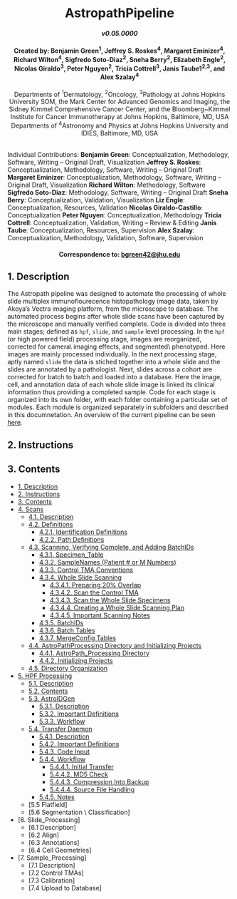 # <div align="center"> AstropathPipeline </div>
#### <div align="center">***v0.05.0000***</div>

#### <div align="center">Created by: Benjamin Green<sup>1</sup>, Jeffrey S. Roskes<sup>4</sup>, Margaret Eminizer<sup>4</sup>, Richard Wilton<sup>4</sup>, Sigfredo Soto-Diaz<sup>2</sup>, Sneha Berry<sup>2</sup>, Elizabeth Engle<sup>2</sup>, Nicolas Giraldo<sup>3</sup>, Peter Nguyen<sup>2</sup>, Tricia Cottrell<sup>3</sup>, Janis Taube1<sup>2,3</sup>, and Alex Szalay<sup>4</sup></div>

 <div align="center">Departments of <sup>1</sup>Dermatology, <sup>2</sup>Oncology, <sup>3</sup>Pathology at Johns Hopkins University SOM, the Mark Center for Advanced Genomics and Imaging, the Sidney Kimmel Comprehensive Cancer Center, and the Bloomberg~Kimmel Institute for Cancer Immunotherapy at Johns Hopkins, Baltimore, MD, USA</div>
 <div align="center"> Departments of <sup>4</sup>Astronomy and Physics at Johns Hopkins University and IDIES, Baltimore, MD, USA</div> 
 <br>
 
Individual Contributions: **Benjamin Green**: Conceptualization, Methodology, Software, Writing – Original Draft, Visualization **Jeffrey S. Roskes**: Conceptualization, Methodology, Software, Writing – Original Draft **Margaret Eminizer**: Conceptualization, Methodology, Software, Writing – Original Draft, Visualization **Richard Wilton**: Methodology, Software **Sigfredo Soto-Diaz**: Methodology, Software, Writing – Original Draft **Sneha Berry**: Conceptualization, Validation, Visualization **Liz Engle**: Conceptualization, Resources, Validation **Nicolas Giraldo-Castillo**: Conceptualization **Peter Nguyen**: Conceptualization, Methodology **Tricia Cottrell**: Conceptualization, Validation, Writing – Review & Editing **Janis Taube**: Conceptualization, Resources, Supervision **Alex Szalay**: Conceptualization, Methodology, Validation, Software, Supervision

#### <div align="center">Correspondence to: bgreen42@jhu.edu</div>

## 1. Description
The Astropath pipeline was designed to automate the processing of whole slide multiplex immunoflourecence histopathology image data, taken by Akoya’s Vectra imaging platform, from the microscope to database. The automated process begins after whole slide scans have been captured by the microscope and manually verified complete. Code is divided into three main stages; defined as ```hpf```, ```slide```, and ```sample``` level processing. In the ```hpf``` (or high powered field) processing stage, images are reorganized, corrected for camera\ imaging effects, and segmented\ phenotyped. Here images are mainly processed individually. In the next processing stage, aptly named ```slide``` the data is stiched together into a whole slide and the slides are annotated by a pathologist. Next, slides across a cohort are corrected for batch to batch and loaded into a database. Here the image, cell, and annotation data of each whole slide image is linked its clinical information thus providing a completed sample. Code for each stage is organized into its own folder, with each folder containing a particular set of modules. Each module is organized separately in subfolders and described in this documnetation. An overview of the current pipeline can be seen [here](https://github.com/AstropathJHU/AstroPathPipeline/blob/main/AstroPathPipeline.pdf).

## 2. Instructions

## 3. Contents
- [1. Description](#1-description "Title")
- [2. Instructions](#2-instructions "Title")
- [3. Contents](#3-contents "Title")
- [4. Scans](astropath/scans/#4-scans "Title")
   - [4.1. Description](scans/#41-description "Title")
   - [4.2. Definitions](scans/#42-definitions "Title")
     - [4.2.1. Identification Definitions](scans/#421-identification-definitions "Title")
     - [4.2.2. Path Definitions](scans/#422-path-definitions "Title")  
   - [4.3. Scanning, Verifying Complete, and Adding BatchIDs](scans/#43-scanning-verifying-complete-and-adding-batchids "Title")
     - [4.3.1. Specimen_Table](scans/#431-specimen_table "Title")
     - [4.3.2. SampleNames (Patient # or M Numbers)](scans/#432-samplenames-patient--or-m-numbers "Title")
     - [4.3.3. Control TMA Conventions](scans/#433-control-tma-conventions "Title")
     - [4.3.4. Whole Slide Scanning](scans/#434-whole-slide-scanning "Title")
       - [4.3.4.1. Preparing 20% Overlap](scans/#4341-preparing-20-overlap "Title")
       - [4.3.4.2. Scan the Control TMA](scans/#4342-scan-the-control-tma "Title")
       - [4.3.4.3. Scan the Whole Slide Specimens](scans/#4343-scan-the-whole-slide-specimens "Title")
       - [4.3.4.4. Creating a Whole Slide Scanning Plan](scans/#4344-creating-a-whole-slide-scanning-plan "Title")
       - [4.3.4.5. Important Scanning Notes](scans/#4345-important-scanning-notes "Title")
     - [4.3.5. BatchIDs](scans/#435-batchids "Title")
     - [4.3.6. Batch Tables](scans/#436-batch-tables "Title")
     - [4.3.7. MergeConfig Tables](scans/#437-mergeconfig-tables "Title") 
   - [4.4. AstroPathProcessing Directory and Initializing Projects](scans/#44-astropath_processing-directory-and-initializing-projects "Title")
     - [4.4.1. AstroPath_Processing Directory](scans/#441-astropath_processing-directory "Title")
     - [4.4.2. Initializing Projects](scans/#442-initializing-projects "Title")
   - [4.5. Directory Organization](scans/#45-directory-organization "Title")
- [5. HPF Processing](hpfs/#5-hpfs "Title")
  - [5.1. Description](hpfs/#51-description "Title")
  - [5.2. Contents](hpfs/#52-contents "Title")
  - [5.3. AstroIDGen](hpfs/AstroidGen\#53-astroid-generation "Title")
    - [5.3.1. Description](hpfs/AstroidGen\#531-description "Title")
    - [5.3.2. Important Definitions](hpfs/AstroidGen\#532-important-definitions "Title")
    - [5.3.3. Workflow](hpfs/AstroidGen\#533-workflow "Title")
  - [5.4. Transfer Daemon](hpfs/TransferDaemon\#54-transfer-daemon "Title")
    - [5.4.1. Description](hpfs/TransferDaemon\#541-description "Title")
    - [5.4.2. Important Definitions](hpfs/TransferDaemon\#542-important-definitions "Title")
    - [5.4.3. Code Input](hpfs/TransferDaemon\#543-code-input "Title")
    - [5.4.4. Workflow](hpfs/TransferDaemon\#544-workflow "Title")
      - [5.4.4.1. Initial Transfer](hpfs/TransferDaemon\#5441-initial-transfer "Title")
      - [5.4.4.2. MD5 Check](hpfs/TransferDaemon\#5442-md5-check "Title")
      - [5.4.4.3. Compression Into Backup](hpfs/TransferDaemon\#5443-compression-into-backup "Title")
      - [5.4.4.4. Source File Handling](hpfs/TransferDaemon\#5444-source-file-handling "Title")
    - [5.4.5. Notes](hpfs/TransferDaemon\#545-notes "Title") 
   - [5.5 Flatfield]
   - [5.6 Segmentation \ Classification]
 - [6. Slide_Processing]
   - [6.1 Description]
   - [6.2 Align]
   - [6.3 Annotations]
   - [6.4 Cell Geometries]
 - [7. Sample_Processing]
   - [7.1 Description]
   - [7.2 Control TMAs]
   - [7.3 Calibration]
   - [7.4 Upload to Database]
